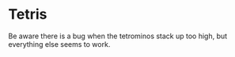 # Tetris
Be aware there is a bug when the tetrominos stack up too high, but everything else seems to work. 
